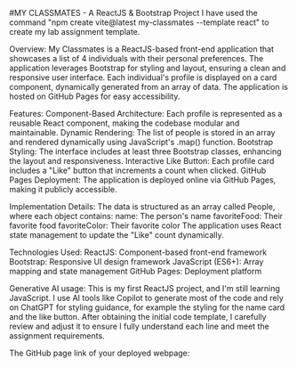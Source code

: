 #MY CLASSMATES - A ReactJS & Bootstrap Project
I have used the command "npm create vite@latest my-classmates --template react" to create my lab assignment template.

Overview:
My Classmates is a ReactJS-based front-end application that showcases a list of 4 individuals with their personal preferences. The application leverages Bootstrap for styling and layout, ensuring a clean and responsive user interface. Each individual's profile is displayed on a card component, dynamically generated from an array of data. The application is hosted on GitHub Pages for easy accessibility.

Features:
Component-Based Architecture: Each profile is represented as a reusable React component, making the codebase modular and maintainable.
Dynamic Rendering: The list of people is stored in an array and rendered dynamically using JavaScript's .map() function.
Bootstrap Styling: The interface includes at least three Bootstrap classes, enhancing the layout and responsiveness.
Interactive Like Button: Each profile card includes a "Like" button that increments a count when clicked.
GitHub Pages Deployment: The application is deployed online via GitHub Pages, making it publicly accessible.

Implementation Details:
The data is structured as an array called People, where each object contains:
name: The person's name
favoriteFood: Their favorite food
favoriteColor: Their favorite color
The application uses React state management to update the "Like" count dynamically.

Technologies Used:
ReactJS: Component-based front-end framework
Bootstrap: Responsive UI design framework
JavaScript (ES6+): Array mapping and state management
GitHub Pages: Deployment platform

Generative AI usage: 
This is my first ReactJS project, and I'm still learning JavaScript. I use AI tools like Copilot to generate most of the code and rely on ChatGPT for styling guidance, for example the styling for the name card and the like button. After obtaining the initial code template, I carefully review and adjust it to ensure I fully understand each line and meet the assignment requirements.

The GitHub page link of your deployed webpage: 

<!-- # React + Vite

This template provides a minimal setup to get React working in Vite with HMR and some ESLint rules.

Currently, two official plugins are available:

- [@vitejs/plugin-react](https://github.com/vitejs/vite-plugin-react/blob/main/packages/plugin-react/README.md) uses [Babel](https://babeljs.io/) for Fast Refresh
- [@vitejs/plugin-react-swc](https://github.com/vitejs/vite-plugin-react-swc) uses [SWC](https://swc.rs/) for Fast Refresh -->
